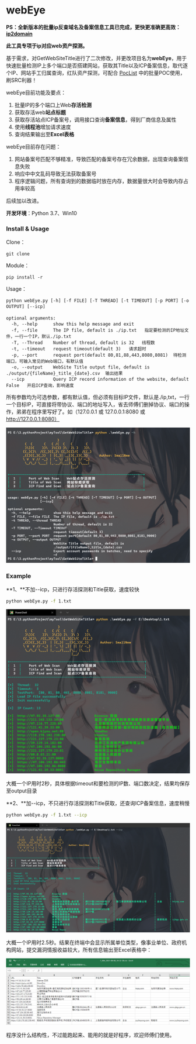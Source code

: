 # webEye


**PS：全新版本的批量ip反查域名及备案信息工具已完成，更快更准确更高效：[ip2domain](https://github.com/Sma11New/ip2domain)**

**此工具专项于ip对应web资产探测。**


基于需求，对GetWebSiteTitle进行了二次修改，并更改项目名为**webEye**，用于快速批量检测IP上多个端口是否搭建网站，获取其Title以及ICP备案信息，取代逐个IP、网站手工归属查询，红队资产探测，可配合 [PocList](https://github.com/Sma11New/PocList) 中的批量POC使用，刷SRC利器！

webEye目前功能及要点：

1.  批量IP的多个端口上Web**存活检测**
2.  获取存活web**站点标题**
3.  获取存活站点ICP备案号，调用接口查询**备案信息**，得到厂商信息及属性
4.  使用**线程池**增加请求速度
5.  查询结果输出至**Excel表格**

webEye目前存在问题：

1.  网站备案号匹配不够精准，导致匹配的备案号存在冗余数据，出现查询备案信息失败
2.  响应中中文乱码导致无法获取备案号
3.  程序逻辑问题，所有查询到的数据临时放在内存，数据量很大时会导致内存占用率较高

后续加以改进。

**开发环境**：Python 3.7、Win10

### Install & Usage

Clone：

```
git clone
```

Module：

```
pip install -r 
```

Usage：

```
python webEye.py [-h] [-f FILE] [-T THREAD] [-t TIMEOUT] [-p PORT] [-o OUTPUT] [--icp]

optional arguments:
  -h, --help      show this help message and exit
  -f, --file      The IP file, default is ./ip.txt   指定要检测的IP地址文件，一行一个IP，默认./ip.txt
  -T, --Thread    Number of thread, default is 32   线程数
  -t, --timeout   request timeout(default 3)   请求超时
  -p, --port      request port(default 80,81,88,443,8080,8081)  待检测端口，可输入常见的Web端口，有默认值
  -o, --output    WebSite Title output file, default is ./output/{fileName}_title_{date}.csv  输出结果
  --icp           Query ICP record information of the website, default False   开启ICP查询，影响速度
```

所有参数均为可选参数，都有默认值，但必须有目标IP文件，默认是./ip,txt，一行一个目标IP，可直接将带协议、端口的地址写入，省去师傅们删掉协议、端口的操作，弟弟在程序里写好了。如（127.0.0.1 或 127.0.0.1:8080 或 http://127.0.0.1:8080）

![2021-08-08_18-35-16](README.assets/2021-08-08_18-35-16.png)

### Example

**1、**不加--icp，只进行存活探测和Title获取，速度较快

```bash
python webEye.py -f 1.txt
```

![2021-08-08_18-34-39](README.assets/2021-08-08_18-34-39.png)

大概一个IP用时2秒，具体根据timeout和要检测的IP数、端口数决定，结果均保存至output目录

**2、**加--icp，不只进行存活探测和Title获取，还查询ICP备案信息，速度稍慢

```bash
python webEye.py -f 1.txt --icp
```

![2021-08-08_18-33-50](README.assets/2021-08-08_18-33-50.png)

大概一个IP用时2.5秒。结果在终端中会显示所属单位类型，像事业单位、政府机构网站，提交漏洞情报收益较大，所有信息输出至Excel表格中：

![image-20210808193413388](README.assets/image-20210808193413388.png)

程序没什么结构性，不过能跑起来、能用的就是好程序，欢迎师傅们使用。
